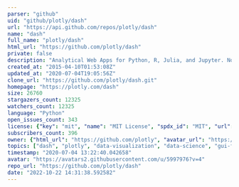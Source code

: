 ```yaml
---
parser: "github"
uid: "github/plotly/dash"
url: "https://api.github.com/repos/plotly/dash"
name: "dash"
full_name: "plotly/dash"
html_url: "https://github.com/plotly/dash"
private: false
description: "Analytical Web Apps for Python, R, Julia, and Jupyter. No JavaScript Required."
created_at: "2015-04-10T01:53:08Z"
updated_at: "2020-07-04T19:05:56Z"
clone_url: "https://github.com/plotly/dash.git"
homepage: "https://plotly.com/dash"
size: 26760
stargazers_count: 12325
watchers_count: 12325
language: "Python"
open_issues_count: 343
license: {"key": "mit", "name": "MIT License", "spdx_id": "MIT", "url": "https://api.github.com/licenses/mit", "node_id": "MDc6TGljZW5zZTEz"}
subscribers_count: 396
owner: {"html_url": "https://github.com/plotly", "avatar_url": "https://avatars2.githubusercontent.com/u/5997976?v=4", "login": "plotly", "type": "Organization"}
topics: ["dash", "plotly", "data-visualization", "data-science", "gui-framework", "flask", "react", "python", "finance", "bioinformatics", "technical-computing", "charting", "plotly-dash", "web-app", "productivity", "no-javascript", "modeling", "r", "rstats", "jupyter"]
timestamp: "2020-07-04 13:22:40.042658"
avatar: "https://avatars2.githubusercontent.com/u/5997976?v=4"
repo_url: "https://github.com/plotly/dash"
date: "2022-10-22 14:31:38.592582"
---
```

